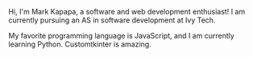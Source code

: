 Hi, I'm Mark Kapapa, a software and web development enthusiast!
I am currently pursuing an AS in software development at Ivy Tech.

My favorite programming language is JavaScript, and I am currently learning Python.
Customtkinter is amazing.

<!---
MKapapa/MKapapa is a ✨ special ✨ repository because its `README.md` (this file) appears on your GitHub profile.
You can click the Preview link to take a look at your changes.
--->
